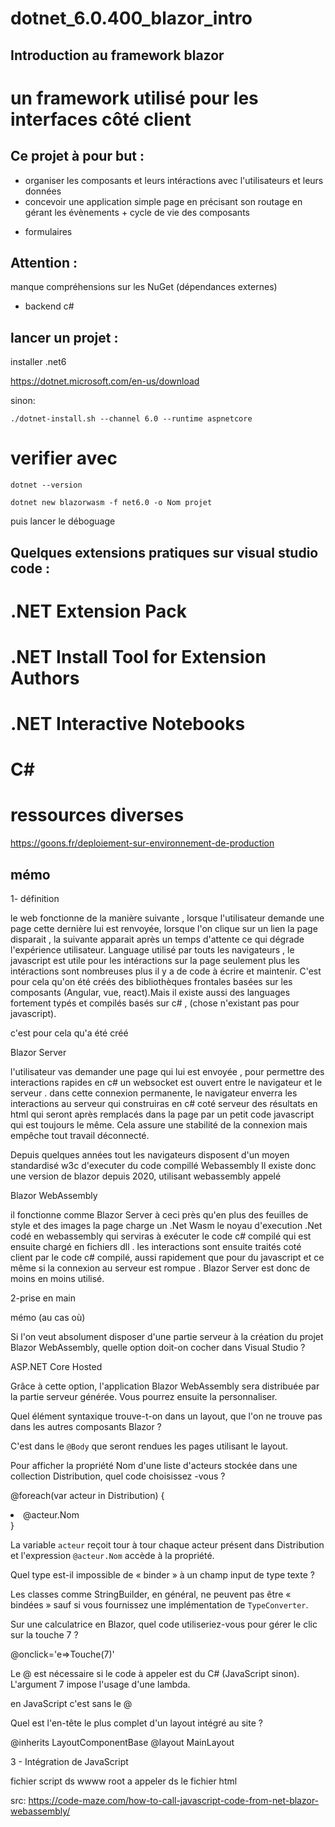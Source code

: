 # dotnet_6.0.400_blazor_intro
## Introduction au framework blazor


# un framework utilisé pour les interfaces côté client

## Ce projet à pour but :

- organiser les composants  et leurs intéractions avec l'utilisateurs et leurs données
- concevoir une application simple page en précisant son routage  en gérant les évènements + cycle de vie des composants
+ formulaires

## Attention :

manque compréhensions sur les NuGet (dépendances externes)

+ backend c#



## lancer un projet : 


installer .net6

https://dotnet.microsoft.com/en-us/download

sinon:

```
./dotnet-install.sh --channel 6.0 --runtime aspnetcore     

```


# verifier avec 

```
dotnet --version  

```


```
dotnet new blazorwasm -f net6.0 -o Nom projet

```   

puis lancer le déboguage


## Quelques extensions pratiques sur visual studio code :

# .NET Extension Pack
# .NET Install Tool for Extension Authors
# .NET Interactive Notebooks
# C#

# ressources diverses 

https://goons.fr/deploiement-sur-environnement-de-production



## mémo

1- définition 

le web fonctionne de la manière suivante , lorsque l'utilisateur demande une page cette dernière lui est renvoyée, lorsque l'on clique sur un lien la page disparait , la suivante apparait après un temps d'attente ce qui dégrade l'expérience utilisateur. Language utilisé par touts les navigateurs , le javascript est utile pour les intéractions
sur la page seulement plus les intéractions sont nombreuses plus il y a de code à écrire et maintenir. C'est pour cela qu'on été créés des bibliothèques frontales basées sur les composants (Angular, vue, react).Mais il existe aussi des languages fortement typés et compilés basés sur c# , (chose n'existant pas pour javascript).

c'est pour cela qu'a été créé 

Blazor Server

l'utilisateur vas demander une page qui lui est envoyée , pour permettre des interactions rapides en c# un websocket est ouvert entre le navigateur et le serveur . dans cette connexion permanente, le navigateur enverra les interactions au serveur qui construiras en c# coté serveur des résultats en html qui seront après remplacés dans la page par un petit code javascript qui est toujours le même. Cela assure une stabilité de la connexion mais empêche tout travail déconnecté.

Depuis quelques années tout les navigateurs disposent d'un moyen standardisé w3c d'executer du code compillé Webassembly
Il existe donc une version de blazor depuis 2020, utilisant webassembly appelé 

Blazor WebAssembly

il fonctionne comme Blazor Server à ceci près qu'en plus des feuilles de style et des images la page charge un .Net Wasm  le noyau d'execution .Net codé en webassembly qui serviras à exécuter le code c# compilé qui est ensuite chargé en fichiers dll . les interactions sont ensuite traités coté client par le code c# compilé, aussi rapidement que pour du javascript et ce même si la connexion au serveur est rompue . Blazor Server est donc de moins en moins utilisé.



2-prise en main

mémo (au cas où)

Si l'on veut absolument disposer d'une partie serveur à la création du projet Blazor WebAssembly, quelle option doit-on cocher dans Visual Studio ?

ASP.NET Core Hosted

Grâce à cette option, l'application Blazor WebAssembly sera distribuée par la partie serveur générée. Vous pourrez ensuite la personnaliser.


Quel élément syntaxique trouve-t-on dans un layout, que l'on ne trouve pas dans les autres composants Blazor ?

C'est dans le `@Body` que seront rendues les pages utilisant le layout.


Pour afficher la propriété Nom d'une liste d'acteurs stockée dans une collection Distribution, quel code choisissez -vous ?

@foreach(var acteur in Distribution) { <li>@acteur.Nom</li> }

La variable `acteur` reçoit tour à tour chaque acteur présent dans Distribution et l'expression `@acteur.Nom` accède à la propriété.

Quel type est-il impossible de « binder » à un champ input de type texte ?

Les classes comme StringBuilder, en général, ne peuvent pas être « bindées » sauf si vous fournissez une implémentation de `TypeConverter`.


Sur une calculatrice en Blazor, quel code utiliseriez-vous pour gérer le clic sur la touche 7 ?

@onclick='e=>Touche(7)'

Le @ est nécessaire si le code à appeler est du C# (JavaScript sinon). L'argument 7 impose l'usage d'une lambda.

en JavaScript c'est sans le @ 

Quel est l'en-tête le plus complet d'un layout intégré au site ?

@inherits LayoutComponentBase @layout MainLayout

3 - Intégration de JavaScript

fichier script ds wwww root a appeler ds le fichier html

src: https://code-maze.com/how-to-call-javascript-code-from-net-blazor-webassembly/

